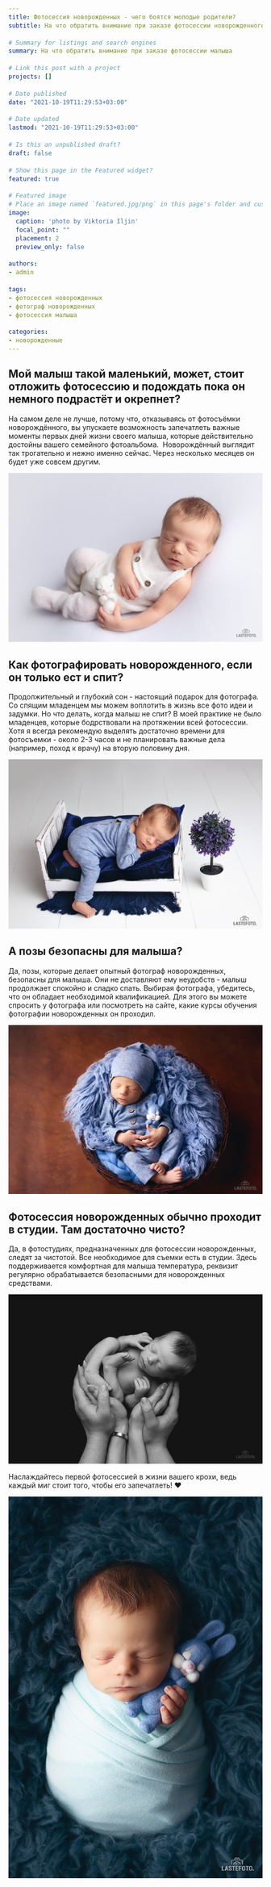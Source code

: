 ```yaml
---
title: Фотосессия новорожденных - чего боятся молодые родители?
subtitle: На что обратить внимание при заказе фотосессии новорожденного малыша

# Summary for listings and search engines
summary: На что обратить внимание при заказе фотосессии малыша

# Link this post with a project
projects: []

# Date published
date: "2021-10-19T11:29:53+03:00"

# Date updated
lastmod: "2021-10-19T11:29:53+03:00"

# Is this an unpublished draft?
draft: false

# Show this page in the Featured widget?
featured: true

# Featured image
# Place an image named `featured.jpg/png` in this page's folder and customize its options here.
image:
  caption: 'photo by Viktoria Iljin'
  focal_point: ""
  placement: 2
  preview_only: false

authors:
- admin

tags:
- фотосессия новорожденных
- фотограф новорожденных
- фотосессия малыша

categories:
- новорожденные
---
```

## Мой малыш такой маленький, может, стоит отложить фотосессию и подождать пока он немного подрастёт и окрепнет?

На самом деле не лучше, потому что, отказываясь от фотосъёмки новорождённого, вы упускаете возможность запечатлеть важные моменты первых дней жизни своего малыша, которые действительно достойны вашего семейного фотоальбома.  Новорождённый выглядит так трогательно и нежно именно сейчас. Через несколько месяцев он будет уже совсем другим.

![фотосессия новорожденного](./chego-boyatsya-molodyye-roditeli-1.jpg) 

## Как фотографировать новорожденного, если он только ест и спит?

Продолжительный и глубокий сон - настоящий подарок для фотографа. Со спящим младенцем мы можем воплотить в жизнь все фото идеи и задумки. Но что делать, когда малыш не спит? В моей практике не было младенцев, которые бодрствовали на протяжении всей фотосессии. Хотя я всегда рекомендую выделять достаточно времени для фотосъемки - около 2-3 часов и не планировать важные дела (например, поход к врачу) на вторую половину дня.

![съёмка новорожденного](./chego-boyatsya-molodyye-roditeli-2.jpg)

## А позы безопасны для малыша?

Да, позы, которые делает опытный фотограф новорожденных, безопасны для малыша. Они не доставляют ему неудобств - малыш продолжает спокойно и сладко спать. Выбирая фотографа, убедитесь, что он обладает необходимой квалификацией. Для этого вы можете спросить у фотографа или посмотреть на сайте, какие курсы обучения фотографии новорожденных он проходил.

![фотосессия новорожденного в Таллинне](./chego-boyatsya-molodyye-roditeli-3.jpg)

## Фотосессия новорожденных обычно проходит в студии. Там достаточно чисто?

Да, в фотостудиях, предназначенных для фотосессии новорожденных, следят за чистотой. Все необходимое для съемки есть в студии. Здесь поддерживается комфортная для малыша температура, реквизит регулярно обрабатывается безопасными для новорожденных средствами. 

![фотосессия новорожденного малыша](./chego-boyatsya-molodyye-roditeli-4.jpg)

Наслаждайтесь первой фотосессией в жизни вашего крохи, ведь каждый миг стоит того, чтобы его запечатлеть! ❤️

![фотосессия малыша в Таллинне](./chego-boyatsya-molodyye-roditeli-5.jpg)
